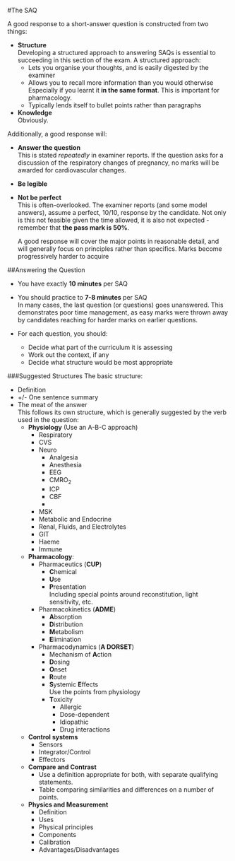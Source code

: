 #The SAQ

A good response to a short-answer question is constructed from two things:
* **Structure**  
Developing a structured approach to answering SAQs is essential to succeeding in this section of the exam. A structured approach:
    * Lets you organise your thoughts, and is easily digested by the examiner
    * Allows you to recall more information than you would otherwise  
Especially if you learnt it **in the same format**. This is important for pharmacology.
    * Typically lends itself to bullet points rather than paragraphs
* **Knowledge**  
Obviously.

Additionally, a good response will:
* **Answer the question**  
This is stated *repeatedly* in examiner reports. If the question asks for a discussion of the respiratory changes of pregnancy, no marks will be awarded for cardiovascular changes.
* **Be legible**
* **Not be perfect**  
This is often-overlooked. The examiner reports (and some model answers), assume a perfect, 10/10, response by the candidate. Not only is this not feasible given the time allowed, it is also not expected - remember that **the pass mark is 50%**.

    A good response will cover the major points in reasonable detail, and will generally focus on principles rather than specifics. Marks become progressively harder to acquire

##Answering the Question
* You have exactly **10 minutes** per SAQ
* You should practice to **7-8 minutes** per SAQ  
In many cases, the last question (or questions) goes unanswered. This demonstrates poor time management, as easy marks were thrown away by candidates reaching for harder marks on earlier questions.

* For each question, you should:
    * Decide what part of the curriculum it is assessing
    * Work out the context, if any
    * Decide what structure would be most appropriate  

###Suggested Structures
The basic structure:
* Definition
* +/- One sentence summary
* The meat of the answer  
This follows its own structure, which is generally suggested by the verb used in the question:
    * **Physiology** (Use an A-B-C approach)   
        * Respiratory
        * CVS
        * Neuro
            * Analgesia
            * Anesthesia
            * EEG
            * CMRO<sub>2</sub>
            * ICP
            * CBF
            * 
        * MSK
        * Metabolic and Endocrine
        * Renal, Fluids, and Electrolytes
        * GIT
        * Haeme
        * Immune
    * **Pharmacology**:
        * Pharmaceutics (**CUP**)
            * **C**hemical
            * **U**se
            * **P**resentation  
            Including special points around reconstitution, light sensitivity, etc.
        * Pharmacokinetics (**ADME**)
            * **A**bsorption
            * **D**istribution
            * **M**etabolism
            * **E**limination
        * Pharmacodynamics (**A DORSET**)
            * Mechanism of **A**ction
            * **D**osing
            * **O**nset
            * **R**oute
            * **S**ystemic **E**ffects  
            Use the points from physiology
            * **T**oxicity
                * Allergic
                * Dose-dependent
                * Idiopathic
                * Drug interactions
    * **Control systems**
        * Sensors
        * Integrator/Control
        * Effectors
    * **Compare and Contrast**
        * Use a definition appropriate for both, with separate qualifying statements.
        * Table comparing similarities and differences on a number of points.
    * **Physics and Measurement**
        * Definition
        * Uses
        * Physical principles
        * Components
        * Calibration
        * Advantages/Disadvantages

